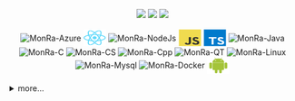 <!--Hello
<h2><img src="https://emojis.slackmojis.com/emojis/images/1531849430/4246/blob-sunglasses.gif?1531849430" width="30"/> Hi 👋 , I'm MonRá! <img src="https://media.giphy.com/media/12oufCB0MyZ1Go/giphy.gif" width="50"></h2>
-->

<div>
  </p>
  <div align="center">
   <a href="https://www.facebook.com/ramon.chaib" target="_blank"><img src="https://img.shields.io/badge/-Facebook-%230077B5?style=for-the-badge&logo=facebook&logoColor=white" target="_blank"></a> 
  <a href="https://www.instagram.com/monrapps/" target="_blank"><img src="https://img.shields.io/badge/-Instagram-%23E4405F?style=for-the-badge&logo=instagram&logoColor=white" target="_blank"></a>
  <a href="https://www.linkedin.com/in/ramon-chaib-27007635/" target="_blank"><img src="https://img.shields.io/badge/-LinkedIn-%230077B5?style=for-the-badge&logo=linkedin&logoColor=white" target="_blank"></a>   
</div>
  
 <div style="display: inline_block" align="center"><br>
  <img align="center" alt="MonRa-Azure" height="30" width="40" src="https://cdn.jsdelivr.net/gh/devicons/devicon/icons/azure/azure-original.svg">
  <img align="center" alt="MonRa-React" height="30" width="40" src="https://raw.githubusercontent.com/devicons/devicon/master/icons/react/react-original.svg">
  <img align="center" alt="MonRa-NodeJs" height="30" width="40" src="https://cdn.jsdelivr.net/gh/devicons/devicon/icons/nodejs/nodejs-original.svg">
  <img align="center" alt="MonRa-Js" height="30" width="40" src="https://raw.githubusercontent.com/devicons/devicon/master/icons/javascript/javascript-original.svg">     <img align="center" alt="MonRa-Ts" height="30" width="40" src="https://raw.githubusercontent.com/devicons/devicon/master/icons/typescript/typescript-original.svg">
  <img align="center" alt="MonRa-Java" height="30" width="40" src="https://cdn.jsdelivr.net/gh/devicons/devicon/icons/java/java-original.svg">
  <img align="center" alt="MonRa-C" height="30" width="40" src="https://cdn.jsdelivr.net/gh/devicons/devicon/icons/c/c-original.svg">
  <img align="center" alt="MonRa-CS" height="30" width="40" src="https://cdn.jsdelivr.net/gh/devicons/devicon/icons/csharp/csharp-original.svg">
  <img align="center" alt="MonRa-Cpp" height="30" width="40" src="https://cdn.jsdelivr.net/gh/devicons/devicon/icons/cplusplus/cplusplus-original.svg">
  <img align="center" alt="MonRa-QT" height="30" width="40" src="https://cdn.jsdelivr.net/gh/devicons/devicon/icons/qt/qt-original.svg">
  <img align="center" alt="MonRa-Linux" height="30" width="40" src="https://cdn.jsdelivr.net/gh/devicons/devicon/icons/linux/linux-original.svg">
  <img align="center" alt="MonRa-Mysql" height="30" width="40" src="https://cdn.jsdelivr.net/gh/devicons/devicon/icons/mysql/mysql-original.svg">
  <img align="center" alt="MonRa-Docker" height="30" width="40" src="https://cdn.jsdelivr.net/gh/devicons/devicon/icons/docker/docker-original.svg">  
  <img align="center" alt="MonRa-Android" height="30" width="40" src="https://github.com/devicons/devicon/blob/master/icons/android/android-original.svg">
  
</div>
</a>

</br>
<!--
[![github activity graph](https://activity-graph.herokuapp.com/graph?username=monrapps&theme=chartreuse-dark)](https://github.com/monrapps/)
-->
<div>
<details>
      <summary>more...</summary>
      
<!--
### <img src="https://media.giphy.com/media/VgCDAzcKvsR6OM0uWg/giphy.gif" width="50"> A little more about me...  

```javascript
const monra = {
    pronouns: "He" | "Him",
    code: ["any"],
    askMeAbout: ["any"],
    technologies: {
        backEnd: {
            js: ["any"],
        },
        mobileApp: {
            native: ["Android Development"]
        },
        devOps: ["AWS", "Docker🐳", "Route53", "Nginx"],
        databases: ["mongo", "MySql", "sqlite"],
        misc: ["Firebase", "Socket.IO", "selenium", "open-cv", "php", "SuiteApp"]
    },
    architecture: ["Serverless Architecture", "Progressive web applications", "Single page applications"],
    currentFocus: "Building Robots to ease opertations",
    funFact: "There are two ways to write error-free programs; only the third one works"
};
```
-->

---
<!--START_SECTION:waka-->
![Code Time](http://img.shields.io/badge/Code%20Time-1%2C111%20hrs%2022%20mins-blue)

![Profile Views](http://img.shields.io/badge/Profile%20Views-0-blue)

![Lines of code](https://img.shields.io/badge/From%20Hello%20World%20I%27ve%20Written-3.1%20million%20lines%20of%20code-blue)

**🐱 My GitHub Data** 

> 📦 58.1 kB Used in GitHub's Storage 
 > 
> 🏆 1,219 Contributions in the Year 2025
 > 
> 🚫 Not Opted to Hire
 > 
> 📜 24 Public Repositories 
 > 
> 🔑 20 Private Repositories 
 > 
**I'm an Early 🐤** 

```text
🌞 Morning                8712 commits        ████████░░░░░░░░░░░░░░░░░   33.95 % 
🌆 Daytime                11237 commits       ███████████░░░░░░░░░░░░░░   43.79 % 
🌃 Evening                3884 commits        ████░░░░░░░░░░░░░░░░░░░░░   15.14 % 
🌙 Night                  1826 commits        ██░░░░░░░░░░░░░░░░░░░░░░░   07.12 % 
```
📅 **I'm Most Productive on Thursday** 

```text
Monday                   4778 commits        █████░░░░░░░░░░░░░░░░░░░░   18.62 % 
Tuesday                  4717 commits        █████░░░░░░░░░░░░░░░░░░░░   18.38 % 
Wednesday                4832 commits        █████░░░░░░░░░░░░░░░░░░░░   18.83 % 
Thursday                 5457 commits        █████░░░░░░░░░░░░░░░░░░░░   21.27 % 
Friday                   3547 commits        ███░░░░░░░░░░░░░░░░░░░░░░   13.82 % 
Saturday                 1336 commits        █░░░░░░░░░░░░░░░░░░░░░░░░   05.21 % 
Sunday                   992 commits         █░░░░░░░░░░░░░░░░░░░░░░░░   03.87 % 
```


📊 **This Week I Spent My Time On** 

```text
🕑︎ Time Zone: America/Sao_Paulo

💬 Programming Languages: 
Other                    3 hrs 36 mins       ███████████░░░░░░░░░░░░░░   43.49 % 
Bash                     1 hr 9 mins         ███░░░░░░░░░░░░░░░░░░░░░░   13.92 % 
TypeScript               59 mins             ███░░░░░░░░░░░░░░░░░░░░░░   11.93 % 
YAML                     38 mins             ██░░░░░░░░░░░░░░░░░░░░░░░   07.70 % 
Makefile                 25 mins             █░░░░░░░░░░░░░░░░░░░░░░░░   05.16 % 

🔥 Editors: 
VS Code                  8 hrs 16 mins       █████████████████████████   100.00 % 

🐱‍💻 Projects: 
gww-v6i                  3 hrs 53 mins       ████████████░░░░░░░░░░░░░   47.10 % 
wlm-backend              2 hrs 7 mins        ██████░░░░░░░░░░░░░░░░░░░   25.69 % 
buildroot                45 mins             ██░░░░░░░░░░░░░░░░░░░░░░░   09.24 % 
wlm-infra                42 mins             ██░░░░░░░░░░░░░░░░░░░░░░░   08.65 % 
kernel                   34 mins             ██░░░░░░░░░░░░░░░░░░░░░░░   06.99 % 

💻 Operating System: 
WSL                      8 hrs 16 mins       █████████████████████████   100.00 % 
```

**I Mostly Code in C++** 

```text
C                        15 repos            █████░░░░░░░░░░░░░░░░░░░░   18.52 % 
Java                     9 repos             ███░░░░░░░░░░░░░░░░░░░░░░   11.11 % 
Python                   8 repos             ██░░░░░░░░░░░░░░░░░░░░░░░   09.88 % 
JavaScript               7 repos             ██░░░░░░░░░░░░░░░░░░░░░░░   08.64 % 
HTML                     5 repos             ██░░░░░░░░░░░░░░░░░░░░░░░   06.17 % 
```



**Timeline**

![Lines of Code chart](https://raw.githubusercontent.com/monrapps/monrapps/master/assets/bar_graph.png)


 Last Updated on 09/04/2025 06:13:01 UTC
<!--END_SECTION:waka-->
